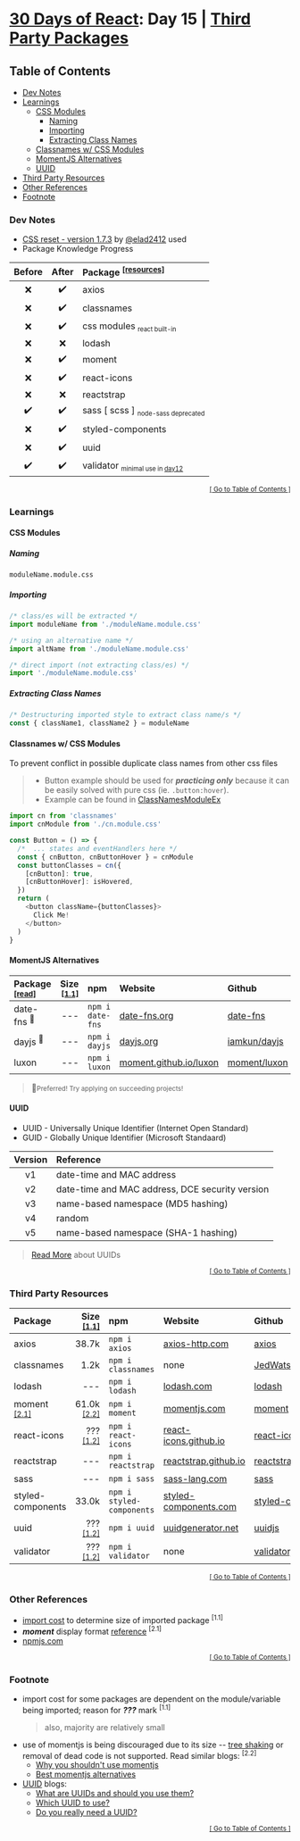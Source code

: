 <!-- TODO: create individual markdowns for important packages -->

<!-- omit in toc -->
# [30 Days of React](../README.md#readme): Day 15 | [Third Party Packages](https://github.com/Asabeneh/30-Days-Of-React/blob/master/15_Third_Party_Packages/15_third_party_packages.md#readme)

<!-- omit in toc -->
## Table of Contents
- [Dev Notes](#dev-notes)
- [Learnings](#learnings)
  - [CSS Modules](#css-modules)
    - [Naming](#naming)
    - [Importing](#importing)
    - [Extracting Class Names](#extracting-class-names)
  - [Classnames w/ CSS Modules](#classnames-w-css-modules)
  - [MomentJS Alternatives](#momentjs-alternatives)
  - [UUID](#uuid)
- [Third Party Resources](#third-party-resources)
- [Other References](#other-references)
- [Footnote](#footnote)

### Dev Notes
* [CSS reset - version 1.7.3](https://github.com/elad2412/the-new-css-reset) by [@elad2412](https://github.com/elad2412) used
* Package Knowledge Progress

| Before | After | Package <sup>[[resources]](#third-party-resources)</sup> |
|:------:|:-----:|:-----------------------------------------------------------|
| ❌ | ✔️ | axios |
| ❌ | ✔️ | classnames |
| ❌ | ✔️ | css modules <sub><small>react built-in</small></sub> |
| ❌ | ❌ | lodash |
| ❌ | ✔️ | moment |
| ❌ | ✔️ | react-icons |
| ❌ | ❌ | reactstrap |
| ✔️ | ✔️ | sass [ scss ] <sub><small>node-sass deprecated</small></sub> |
| ❌ | ✔️ | styled-components |
| ❌ | ✔️ | uuid |
| ✔️ | ✔️ | validator <sub><small>minimal use in [day12](../day12/README.md#readme)</small></sub> |

<div align="right"><sub><a href="#table-of-contents">[ Go to Table of Contents ]</a></sub></div>

### Learnings
#### CSS Modules
##### Naming
```
moduleName.module.css
```
##### Importing
```js
/* class/es will be extracted */
import moduleName from './moduleName.module.css'

/* using an alternative name */
import altName from './moduleName.module.css'

/* direct import (not extracting class/es) */
import './moduleName.module.css'
```
##### Extracting Class Names
```js
/* Destructuring imported style to extract class name/s */
const { className1, className2 } = moduleName
```
#### Classnames w/ CSS Modules
To prevent conflict in possible duplicate class names from other css files
> * Button example should be used for ***practicing only*** because it can be easily solved with pure css (ie. `.button:hover`).
> * Example can be found in [ClassNamesModuleEx](./src/ClassNamesModuleEx/CnModuleEx.js)
```js
import cn from 'classnames'
import cnModule from './cn.module.css'

const Button = () => {
  /*  ... states and eventHandlers here */
  const { cnButton, cnButtonHover } = cnModule
  const buttonClasses = cn({
    [cnButton]: true,
    [cnButtonHover]: isHovered,
  })
  return (
    <button className={buttonClasses}>
      Click Me!
    </button>
  )
}
```
#### MomentJS Alternatives
<!-- cspell:disable -->
| Package <sup>[[read]](#2-2)</sup> | Size <sup>[[1.1]](#1-1)</sup> | npm | Website | Github |
|:------------------------------|------------------------:|:----|:--------|:-------|
| date-fns <sup>🌟</sup>| --- | `npm i date-fns` | [date-fns.org](https://date-fns.org/) | [date-fns](https://github.com/date-fns/date-fns#readme) |
| dayjs <sup>🌟</sup>| --- | `npm i dayjs` | [dayjs.org](https://day.js.org/) | [iamkun/dayjs](https://github.com/iamkun/dayjs#readme) |
| luxon | --- | `npm i luxon` | [moment.github.io/luxon](https://moment.github.io/luxon/#/) | [moment/luxon](https://github.com/moment/luxon/#readme) |

> 🌟<small>Preferred! Try applying on succeeding projects!</small>
#### UUID
* UUID - Universally Unique Identifier (Internet Open Standard)
* GUID - Globally Unique Identifier (Microsoft Standaard)

| Version | Reference                                       |
| :-----: | :---------------------------------------------- |
|   v1    | date-time and MAC address                       |
|   v2    | date-time and MAC address, DCE security version |
|   v3    | name-based namespace (MD5 hashing)              |
|   v4    | random                                          |
|   v5    | name-based namespace (SHA-1 hashing)            |

> [Read More](#3) about UUIDs

<div align="right"><sub><a href="#table-of-contents">[ Go to Table of Contents ]</a></sub></div>

### Third Party Resources

| Package | Size <sup>[[1.1]](#1-1)</sup> | npm | Website | Github |
|:--------|--------------------------:|:----|:--------|:-------|
| axios | 38.7k | `npm i axios` | [axios-http.com](https://axios-http.com/docs/intro) | [axios](https://github.com/axios/axios#readme) |
| classnames | 1.2k | `npm i classnames` | none | [JedWatson/classnames](https://github.com/JedWatson/classnames#readme) |
| lodash | --- | `npm i lodash` | [lodash.com](https://lodash.com/) | [lodash](https://github.com/lodash/lodash#readme) |
| moment <sup>[[2.1]](#2-1)</sup> | 61.0k <sup>[[2.2]](#2-2)</sup> | `npm i moment` | [momentjs.com](https://momentjs.com/) | [moment](https://github.com/moment/moment#readme) |
| react-icons | ??? <sup>[[1.2]](#1-2)</sup> | `npm i react-icons` | [react-icons.github.io](https://react-icons.github.io/react-icons) | [react-icons](https://github.com/react-icons/react-icons#readme) |
| reactstrap | --- | `npm i reactstrap` | [reactstrap.github.io](https://reactstrap.github.io) | [reactstrap](https://github.com/reactstrap/reactstrap#readme) |
| sass | --- | `npm i sass` | [sass-lang.com](https://sass-lang.com/) | [sass](https://github.com/sass/sass#readme) |
| styled-components | 33.0k | `npm i styled-components` | [styled-components.com](https://styled-components.com/) | [styled-components](https://github.com/styled-components/styled-components#readme) |
| uuid | ??? <sup>[[1.2]](#1-2)</sup> | `npm i uuid` | [uuidgenerator.net](https://www.uuidgenerator.net/dev-corner/javascript) | [uuidjs](https://github.com/uuidjs/uuid#readme) |
| validator | ??? <sup>[[1.2]](#1-2)</sup> | `npm i validator` | none | [validatorjs](https://github.com/validatorjs/validator.js#readme) |
<!-- cspell:enable -->

<div align="right"><sub><a href="#table-of-contents">[ Go to Table of Contents ]</a></sub></div>

### Other References
* [import cost](https://github.com/wix/import-cost) to determine size of imported package <sup id="1-1">[1.1]</sup>
* ***moment*** display format [reference](https://momentjs.com/docs/#/displaying/) <sup id="2-1">[2.1]</sup>
* [npmjs.com](https://www.npmjs.com/)

<div align="right"><sub><a href="#table-of-contents">[ Go to Table of Contents ]</a></sub></div>

### Footnote
* import cost for some packages are dependent on the module/variable being imported; reason for ***???*** mark <sup id="1-1">[1.1]</sup>
  > also, majority are relatively small
* use of momentjs is being discouraged due to its size -- [tree shaking](https://developer.mozilla.org/en-US/docs/Glossary/Tree_shaking) or removal of dead code is not supported. Read similar blogs: <sup id="2-2">[2.2]</sup>
  * [Why you shouldn't use momentjs](https://inventi.studio/en/blog/why-you-shouldnt-use-moment-js)
  * [Best momentjs alternatives](https://medium.com/swlh/best-moment-js-alternatives-5dfa6861a1eb)
* [UUID](https://en.wikipedia.org/wiki/Universally_unique_identifier) blogs:
  * [What are UUIDs and should you use them?](https://blog.boot.dev/clean-code/what-are-uuids-and-should-you-use-them/)
  * [Which UUID to use?](https://stackoverflow.com/questions/20342058/which-uuid-version-to-use)
  * [Do you really need a UUID?](https://rclayton.silvrback.com/do-you-really-need-a-uuid-guid)

<div align="right"><sub><a href="#table-of-contents">[ Go to Table of Contents ]</a></sub></div>
